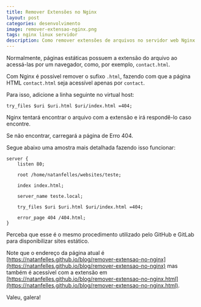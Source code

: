```yaml
---
title: Remover Extensões no Nginx
layout: post
categories: desenvolvimento
image: remover-extensao-nginx.png
tags: nginx linux servidor
description: Como remover extensões de arquivos no servidor web Nginx
---
```


Normalmente, páginas estáticas possuem a extensão do arquivo ao acessá-las por
um navegador, como, por exemplo, `contact.html`.

Com Nginx é possível remover o sufixo `.html`, fazendo com que a página HTML
`contact.html` seja acessível apenas por `contact`.

Para isso, adicione a linha seguinte no virtual host:

```nginx
try_files $uri $uri.html $uri/index.html =404;
```

Nginx tentará encontrar o arquivo com a extensão e irá respondê-lo caso encontre.

Se não encontrar, carregará a página de Erro 404.

Segue abaixo uma amostra mais detalhada fazendo isso funcionar:


```nginx
server {
    listen 80;

    root /home/natanfelles/websites/teste;

    index index.html;

    server_name teste.local;

    try_files $uri $uri.html $uri/index.html =404;

    error_page 404 /404.html;
}
```

Perceba que esse é o mesmo procedimento utilizado pelo GitHub e GitLab para
disponibilizar sites estático.

Note que o endereço da página atual é
[https://natanfelles.github.io/blog/remover-extensao-no-nginx](https://natanfelles.github.io/blog/remover-extensao-no-nginx)
mas também é acessível com a extensão em
[https://natanfelles.github.io/blog/remover-extensao-no-nginx.html](https://natanfelles.github.io/blog/remover-extensao-no-nginx.html).

Valeu, galera!
